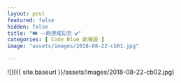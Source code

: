 ```yaml
---
layout: post
featured: false
hidden: false
title: "🎟️ 一刷達成記念 💕"
categories: [ Code Blue 劇場版 ]
image: "assets/images/2018-08-22-cb01.jpg"

---
```

![]({{ site.baseurl }}/assets/images/2018-08-22-cb02.jpg)
